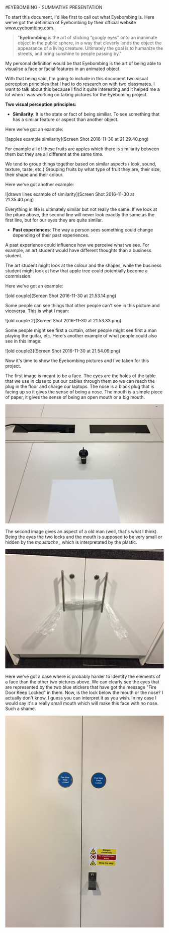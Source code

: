 #EYEBOMBING - SUMMATIVE PRESENTATION 

To start this document, I'd like first to call out what Eyebombing is. Here we've got the definition of Eyebombing by their official website www.eyebombing.com.

> "**Eyebombing** is the art of sticking “googly eyes” onto an inanimate object in the public sphere, in a way that cleverly lends the object the appearance of a living creature. Ultimately the goal is to humanize the streets, and bring sunshine to people passing by."  

My personal definition would be that Eyebombing is the art of being able to visualise a face or facial features in an animated object.  

With that being said, I'm going to include in this document two visual perception principles that I had to do research on with two classmates. I want to talk about this because I find it quite interesting and it helped me a lot when I was working on taking pictures for the Eyeboming project.  

**Two visual perception principles:** 
* **Similarity**: It is the state or fact of being similiar. To see something that has a similar feature or aspect than another object. 

Here we've got an example: 

![apples example similarity](Screen Shot 2016-11-30 at 21.29.40.png) 

For example all of these fruits are apples which there is similarity between them but they are all different at the same time.

We tend to group things together based on similar aspects ( look, sound, texture, taste, etc.) Grouping fruits by what type of fruit they are, their size, their shape and their colour.

Here we've got another example:   

![drawn lines example of similarity](Screen Shot 2016-11-30 at 21.35.40.png) 

Everything in life is ultimately similar but not really the same. If we look at the piture above, the second line will never look exactly the same as the first line, but for our eyes they are quite similar. 

* **Past experiences**: The way a person sees something could change depending of their past experiences.    

A past experience could influence how we perceive what we see. For example, an art student would have different thoughts than a business student.  

The art student might look at the colour and the shapes, while the business student might look at how that apple tree could potentially become a commission.  

Here we've got an example: 

![old couple](Screen Shot 2016-11-30 at 21.53.14.png)

Some people can see things that other people can't see in this picture and viceversa. This is what I mean: 

![old couple 2](Screen Shot 2016-11-30 at 21.53.33.png)

Some people might see first a curtain, other people might see first a man playing the guitar, etc. Here's another example of what people could also see in this image: 

![old couple3](Screen Shot 2016-11-30 at 21.54.09.png)  
  
  

Now it's time to show the Eyebombing pictures and I've taken for this project. 

The first image is meant to be a face. The eyes are the holes of the table that we use in class to put our cables through them so we can reach the plug in the floor and charge our laptops. The nose is a black plug that is facing  up so it gives the sense of being a nose. The mouth is a simple piece of paper, it gives the sense of being an open mouth or a big mouth.   

![first image eyebombing](IMG_0088.jpg)

The second image gives an aspect of a old man (well, that's what I think). Being the eyes the two locks and the mouth is supposed to be very small or hidden by the _moustache_ , which is interpretated by the plastic. 

![second image eyebombing](IMG_0089.jpg) 

Here we've got a case where is probably harder to identify the elements of a face than the other two pictures above. We can clearly see the eyes that are represented by the two blue stickers that have got the message "Fire Door Keep Locked" in them. Now, is the lock below the mouth or the nose? I actually don't know, I guess you can interpret it as you wish. In my case I would say it's a really small mouth which will make this face with no nose. Such a shame. 

![third image eyebombing](IMG_0090.jpg)




